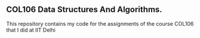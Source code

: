 ## COL106 Data Structures And Algorithms.

This repository contains my code for the assignments of the course COL106 that I did at IIT Delhi
